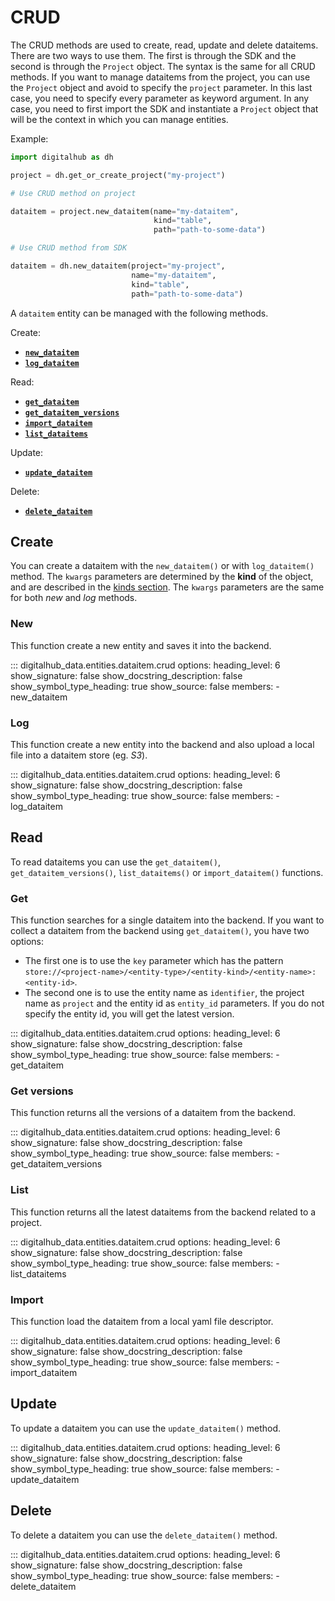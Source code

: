 # CRUD

The CRUD methods are used to create, read, update and delete dataitems. There are two ways to use them.
The first is through the SDK and the second is through the `Project` object.
The syntax is the same for all CRUD methods. If you want to manage dataitems from the project, you can use the `Project` object and avoid to specify the `project` parameter. In this last case, you need to specify every parameter as keyword argument.
In any case, you need to first import the SDK and instantiate a `Project` object that will be the context in which you can manage entities.

Example:

```python
import digitalhub as dh

project = dh.get_or_create_project("my-project")

# Use CRUD method on project

dataitem = project.new_dataitem(name="my-dataitem",
                                kind="table",
                                path="path-to-some-data")

# Use CRUD method from SDK

dataitem = dh.new_dataitem(project="my-project",
                           name="my-dataitem",
                           kind="table",
                           path="path-to-some-data")
```

A `dataitem` entity can be managed with the following methods.

Create:

- [**`new_dataitem`**](#new)
- [**`log_dataitem`**](#log)

Read:

- [**`get_dataitem`**](#get)
- [**`get_dataitem_versions`**](#get-versions)
- [**`import_dataitem`**](#import)
- [**`list_dataitems`**](#list)

Update:

- [**`update_dataitem`**](#update)

Delete:

- [**`delete_dataitem`**](#delete)

## Create

You can create a dataitem with the `new_dataitem()` or with `log_dataitem()` method.
The `kwargs` parameters are determined by the **kind** of the object, and are described in the [kinds section](kinds.md).
The `kwargs` parameters are the same for both *new* and *log* methods.

### New

This function create a new entity and saves it into the backend.

::: digitalhub_data.entities.dataitem.crud
    options:
        heading_level: 6
        show_signature: false
        show_docstring_description: false
        show_symbol_type_heading: true
        show_source: false
        members:
            - new_dataitem

### Log

This function create a new entity into the backend and also upload a local file into a dataitem store (eg. *S3*).

::: digitalhub_data.entities.dataitem.crud
    options:
        heading_level: 6
        show_signature: false
        show_docstring_description: false
        show_symbol_type_heading: true
        show_source: false
        members:
            - log_dataitem

## Read

To read dataitems you can use the `get_dataitem()`, `get_dataitem_versions()`, `list_dataitems()` or `import_dataitem()` functions.

### Get

This function searches for a single dataitem into the backend.
If you want to collect a dataitem from the backend using `get_dataitem()`, you have two options:

- The first one is to use the `key` parameter which has the pattern `store://<project-name>/<entity-type>/<entity-kind>/<entity-name>:<entity-id>`.
- The second one is to use the entity name as `identifier`, the project name as `project` and the entity id as `entity_id` parameters. If you do not specify the entity id, you will get the latest version.

::: digitalhub_data.entities.dataitem.crud
    options:
        heading_level: 6
        show_signature: false
        show_docstring_description: false
        show_symbol_type_heading: true
        show_source: false
        members:
            - get_dataitem

### Get versions

This function returns all the versions of a dataitem from the backend.

::: digitalhub_data.entities.dataitem.crud
    options:
        heading_level: 6
        show_signature: false
        show_docstring_description: false
        show_symbol_type_heading: true
        show_source: false
        members:
            - get_dataitem_versions

### List

This function returns all the latest dataitems from the backend related to a project.

::: digitalhub_data.entities.dataitem.crud
    options:
        heading_level: 6
        show_signature: false
        show_docstring_description: false
        show_symbol_type_heading: true
        show_source: false
        members:
            - list_dataitems

### Import

This function load the dataitem from a local yaml file descriptor.

::: digitalhub_data.entities.dataitem.crud
    options:
        heading_level: 6
        show_signature: false
        show_docstring_description: false
        show_symbol_type_heading: true
        show_source: false
        members:
            - import_dataitem

## Update

To update a dataitem you can use the `update_dataitem()` method.

::: digitalhub_data.entities.dataitem.crud
    options:
        heading_level: 6
        show_signature: false
        show_docstring_description: false
        show_symbol_type_heading: true
        show_source: false
        members:
            - update_dataitem

## Delete

To delete a dataitem you can use the `delete_dataitem()` method.

::: digitalhub_data.entities.dataitem.crud
    options:
        heading_level: 6
        show_signature: false
        show_docstring_description: false
        show_symbol_type_heading: true
        show_source: false
        members:
            - delete_dataitem
